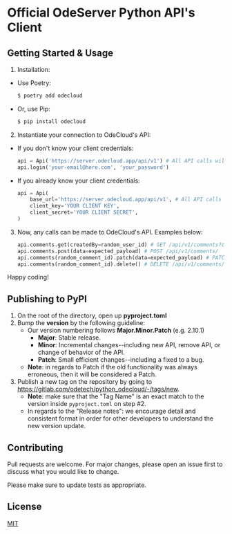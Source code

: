 # Official OdeServer Python API's Client

## Getting Started & Usage

1. Installation:

- Use Poetry:
    ```sh
    $ poetry add odecloud
    ```
- Or, use Pip:
    ```sh
    $ pip install odecloud
    ```

2. Instantiate your connection to OdeCloud's API:

- If you don't know your client credentials:
    ```py
    api = Api('https://server.odecloud.app/api/v1') # All API calls will be made to this domain.
    api.login('your-email@here.com', 'your_password')
    ```

- If you already know your client credentials:
    ```py
    api = Api(
        base_url='https://server.odecloud.app/api/v1', # All API calls will be made to this domain
        client_key='YOUR CLIENT KEY',
        client_secret='YOUR CLIENT SECRET',
    )
    ```

3. Now, any calls can be made to OdeCloud's API. Examples below:
    ```py
    api.comments.get(createdBy=random_user_id) # GET /api/v1/comments?createdBy=random_user_id/
    api.comments.post(data=expected_payload) # POST /api/v1/comments/
    api.comments(random_comment_id).patch(data=expected_payload) # PATCH /api/v1/comments/random_comment_id/
    api.comments(random_comment_id).delete() # DELETE /api/v1/comments/random_comment_id/
    ```
Happy coding!

## Publishing to PyPI

1. On the root of the directory, open up **pyproject.toml**
2. Bump the __version__ by the following guideline:
    - Our version numbering follows **Major.Minor.Patch** (e.g. 2.10.1)
        - **Major**: Stable release.
        - **Minor**: Incremental changes--including new API, remove API, or change of behavior of the API.
        - **Patch**: Small efficient changes--including a fixed to a bug.
    - **Note**: in regards to Patch if the old functionality was always erroneous, then it will be considered a Patch.
3. Publish a new tag on the repository by going to https://gitlab.com/odetech/python_odecloud/-/tags/new.
    - **Note**: make sure that the "Tag Name" is an exact match to the version inside `pyproject.toml` on step #2.
    - In regards to the "Release notes": we encourage detail and consistent format in order for other developers to understand the new version update.

## Contributing
Pull requests are welcome. For major changes, please open an issue first to discuss what you would like to change.

Please make sure to update tests as appropriate.

## License
[MIT](https://choosealicense.com/licenses/mit/)
